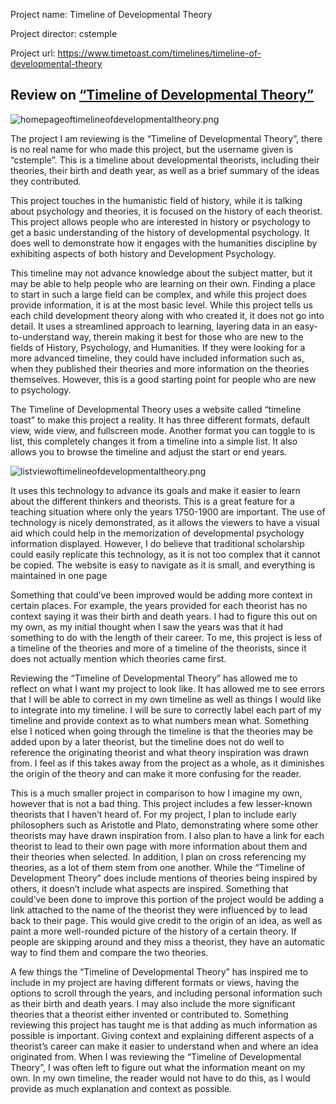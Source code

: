 Project name: Timeline of Developmental Theory

Project director: cstemple 

Project url: https://www.timetoast.com/timelines/timeline-of-developmental-theory

## Review on [“Timeline of Developmental Theory”](https://www.timetoast.com/timelines/timeline-of-developmental-theory)

![homepageoftimelineofdevelopmentaltheory.png](https://AnnabelleBlasiol.github.io/annabellesDH350/Images/homepageoftimelineofdevelopmentaltheory.png)

The project I am reviewing is the “Timeline of Developmental Theory”, there is no real name for who made this project, but the username given is “cstemple”. This is a timeline about developmental theorists,  including their theories, their birth and death year, as well as a brief summary of the ideas they contributed. 

This project touches in the humanistic field of history, while it is talking about psychology and theories, it is focused on the history of each theorist. This project allows people who are interested in history or psychology to get a basic understanding of the history of developmental psychology. It does well to demonstrate how it engages with the humanities discipline by exhibiting aspects of both history and Development Psychology.

This timeline may not advance knowledge about the subject matter, but it may be able to help people who are learning on their own. Finding a place to start in such a large field can be complex, and while this project does provide information, it is at the most basic level. While this project tells us each child development theory along with who created it, it does not go into detail. It uses a streamlined approach to learning, layering data in an easy-to-understand way, therein making it best for those who are new to the fields of History, Psychology, and Humanities. If they were looking for a more advanced timeline, they could have included information such as, when they published their theories and more information on the theories themselves. However, this is a good starting point for people who are new to psychology. 

The Timeline of Developmental Theory uses a website called “timeline toast” to make this project a reality. It has three different formats, default view, wide view, and fullscreen mode. Another format you can toggle to is list, this completely changes it from a timeline into a simple list. It also allows you to browse the timeline and adjust the start or end years.

![listviewoftimelineofdevelopmentaltheory.png](https://AnnabelleBlasiol.github.io/annabellesDH350/Images/listviewoftimelineofdevelopmentaltheory.png)

 It uses this technology to advance its goals and make it easier to learn about the different thinkers and theorists. This is a great feature for a teaching situation where only the years 1750-1900 are important. The use of technology is nicely demonstrated, as it allows the viewers to have a visual aid which could help in the memorization of developmental psychology information displayed. However, I do believe that traditional scholarship could easily replicate this technology, as it is not too complex that it cannot be copied. The website is easy to navigate as it is small, and everything is maintained in one page

Something that could’ve been improved would be adding more context in certain places. For example, the years provided for each theorist has no context saying it was their birth and death years. I had to figure this out on my own, as my initial thought when I saw the years was that it had something to do with the length of their career. To me, this project is less of a timeline of the theories and more of a timeline of the theorists, since it does not actually mention which theories came first. 

Reviewing the “Timeline of Developmental Theory” has allowed me to reflect on what I want my project to look like. It has allowed me to see errors that I will be able to correct in my own timeline as well as things I would like to integrate into my timeline. I will be sure to correctly label each part of my timeline and provide context as to what numbers mean what. Something else I noticed when going through the timeline is that the theories may be added upon by a later theorist, but the timeline does not do well to reference the originating theorist and what theory inspiration was drawn from. I feel as if this takes away from the project as a whole, as it diminishes the origin of the theory and can make it more confusing for the reader.

This is a much smaller project in comparison to how I imagine my own, however that is not a bad thing. This project includes a few lesser-known theorists that I haven’t heard of. For my project, I plan to include early philosophers such as Aristotle and Plato, demonstrating where some other theorists may have drawn inspiration from. I also plan to have a link for each theorist to lead to their own page with more information about them and their theories when selected. In addition, I plan on cross referencing my theories, as a lot of them stem from one another. While the “Timeline of Development Theory” does include mentions of theories being inspired by others, it doesn’t include what aspects are inspired. Something that could’ve been done to improve this portion of the project would be adding a link attached to the name of the theorist they were influenced by to lead back to their page. This would give credit to the origin of an idea, as well as paint a more well-rounded picture of the history of a certain theory. If people are skipping around and they miss a theorist, they have an automatic way to find them and compare the two theories.

A few things the “Timeline of Developmental Theory” has inspired me to include in my project are having different formats or views, having the options to scroll through the years, and including personal information such as their birth and death years. I may also include the more significant theories that a theorist either invented or contributed to. Something reviewing this project has taught me is that adding as much information as possible is important. Giving context and explaining different aspects of a theorist’s career can make it easier to understand when and where an idea originated from. When I was reviewing the “Timeline of Developmental Theory”, I was often left to figure out what the information meant on my own. In my own timeline, the reader would not have to do this, as I would provide as much explanation and context as possible.
